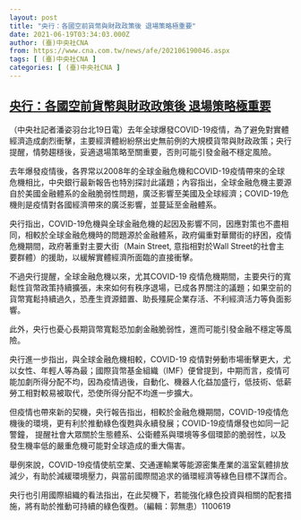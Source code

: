 ```yaml
---
layout: post
title: "央行：各國空前貨幣與財政政策後 退場策略極重要"
date: 2021-06-19T03:34:03.000Z
author: (臺)中央社CNA
from: https://www.cna.com.tw/news/afe/202106190046.aspx
tags: [ (臺)中央社CNA ]
categories: [ (臺)中央社CNA ]
---
```

<!--1624073643000-->
[央行：各國空前貨幣與財政政策後 退場策略極重要](https://www.cna.com.tw/news/afe/202106190046.aspx)
------

<div>
<div></div><div class="paragraph"><p>（中央社記者潘姿羽台北19日電）去年全球爆發COVID-19疫情，為了避免對實體經濟造成劇烈衝擊，主要經濟體紛紛祭出史無前例的大規模貨幣與財政政策；央行提醒，情勢趨穩後，妥適退場策略至關重要，否則可能引發金融不穩定風險。</p><p>去年爆發疫情後，各界常以2008年的全球金融危機和COVID-19疫情帶來的全球危機相比，中央銀行最新報告也特別探討此議題；內容指出，全球金融危機主要源自於美國金融體系的金融脆弱性問題，廣泛影響至美國及全球經濟；COVID-19危機則是疫情對各國經濟帶來的廣泛影響，並蔓延至金融體系。</p><p>央行指出，COVID-19危機與全球金融危機的起因及影響不同，因應對策也不盡相同，相較於全球金融危機時的問題源於金融體系，政府偏重對華爾街的紓困，疫情危機期間，政府著重對主要大街（Main Street, 意指相對於Wall Street的社會主要群體）的援助，以緩解實體經濟所面臨的直接衝擊。</p><p>不過央行提醒，全球金融危機以來，尤其COVID-19 疫情危機期間，主要央行的寬鬆性貨幣政策持續擴張，未來如何有秩序退場，已成各界關注的議題；如果空前的貨幣寬鬆持續過久，恐產生資源錯置、助長殭屍企業存活、不利經濟活力等負面影響。</p><p>此外，央行也憂心長期貨幣寬鬆恐加劇金融脆弱性，進而可能引發金融不穩定等風險。</p><p>央行進一步指出，與全球金融危機相較，COVID-19 疫情對勞動市場衝擊更大，尤以女性、年輕人等為最；國際貨幣基金組織（IMF）便曾提到，中期而言，疫情可能加劇所得分配不均，因為疫情過後，自動化、機器人化益加盛行，低技術、低薪勞工相對較易被取代，恐使所得分配不均進一步擴大。</p><p>但疫情也帶來新的契機，央行報告指出，相較於金融危機期間，COVID-19疫情危機後的環境，更有利於推動綠色復甦與永續發展；COVID-19疫情爆發也如同一記警鐘， 提醒社會大眾關於生態體系、公衛體系與環境等多個環節的脆弱性，以及發生機率低的嚴重危機可能對全球造成的重大傷害。</p><p>舉例來說，COVID-19疫情使航空業、交通運輸業等能源密集產業的溫室氣體排放減少，有助於減緩環境壓力，與當前國際間追求的循環經濟等綠色目標不謀而合。</p><p>央行也引用國際組織的看法指出，在此契機下，若能強化綠色投資與相關的配套措施，將有助於推動可持續的綠色復甦。（編輯：郭無患）1100619</p></div>
</div>

